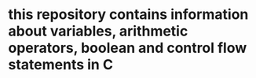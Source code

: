 # this repository contains information about variables, arithmetic operators, boolean and control flow statements in C
